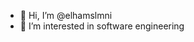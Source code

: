 - 👋 Hi, I’m @elhamslmni
- 👀 I’m interested in software engineering

<!---
elhamslmni/elhamslmni is a ✨ special ✨ repository because its `README.md` (this file) appears on your GitHub profile.
You can click the Preview link to take a look at your changes.
--->
